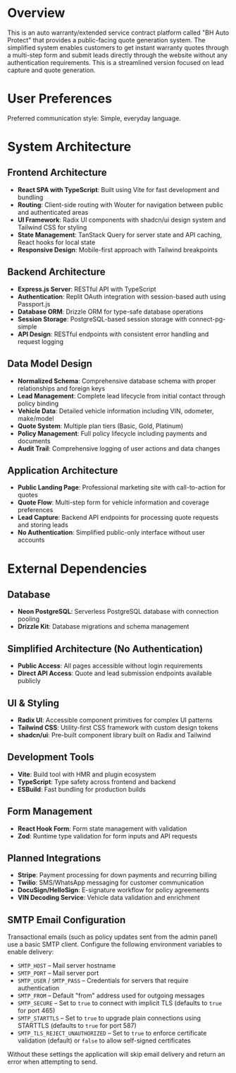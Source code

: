 # Overview

This is an auto warranty/extended service contract platform called "BH Auto Protect" that provides a public-facing quote generation system. The simplified system enables customers to get instant warranty quotes through a multi-step form and submit leads directly through the website without any authentication requirements. This is a streamlined version focused on lead capture and quote generation.

# User Preferences

Preferred communication style: Simple, everyday language.

# System Architecture

## Frontend Architecture
- **React SPA with TypeScript**: Built using Vite for fast development and bundling
- **Routing**: Client-side routing with Wouter for navigation between public and authenticated areas
- **UI Framework**: Radix UI components with shadcn/ui design system and Tailwind CSS for styling
- **State Management**: TanStack Query for server state and API caching, React hooks for local state
- **Responsive Design**: Mobile-first approach with Tailwind breakpoints

## Backend Architecture
- **Express.js Server**: RESTful API with TypeScript
- **Authentication**: Replit OAuth integration with session-based auth using Passport.js
- **Database ORM**: Drizzle ORM for type-safe database operations
- **Session Storage**: PostgreSQL-based session storage with connect-pg-simple
- **API Design**: RESTful endpoints with consistent error handling and request logging

## Data Model Design
- **Normalized Schema**: Comprehensive database schema with proper relationships and foreign keys
- **Lead Management**: Complete lead lifecycle from initial contact through policy binding
- **Vehicle Data**: Detailed vehicle information including VIN, odometer, make/model
- **Quote System**: Multiple plan tiers (Basic, Gold, Platinum)
- **Policy Management**: Full policy lifecycle including payments and documents
- **Audit Trail**: Comprehensive logging of user actions and data changes

## Application Architecture 
- **Public Landing Page**: Professional marketing site with call-to-action for quotes
- **Quote Flow**: Multi-step form for vehicle information and coverage preferences
- **Lead Capture**: Backend API endpoints for processing quote requests and storing leads
- **No Authentication**: Simplified public-only interface without user accounts

# External Dependencies

## Database
- **Neon PostgreSQL**: Serverless PostgreSQL database with connection pooling
- **Drizzle Kit**: Database migrations and schema management

## Simplified Architecture (No Authentication)
- **Public Access**: All pages accessible without login requirements
- **Direct API Access**: Quote and lead submission endpoints available publicly

## UI & Styling
- **Radix UI**: Accessible component primitives for complex UI patterns
- **Tailwind CSS**: Utility-first CSS framework with custom design tokens
- **shadcn/ui**: Pre-built component library built on Radix and Tailwind

## Development Tools
- **Vite**: Build tool with HMR and plugin ecosystem
- **TypeScript**: Type safety across frontend and backend
- **ESBuild**: Fast bundling for production builds

## Form Management
- **React Hook Form**: Form state management with validation
- **Zod**: Runtime type validation for form inputs and API requests

## Planned Integrations
- **Stripe**: Payment processing for down payments and recurring billing
- **Twilio**: SMS/WhatsApp messaging for customer communication
- **DocuSign/HelloSign**: E-signature workflow for policy agreements
- **VIN Decoding Service**: Vehicle data validation and enrichment

## SMTP Email Configuration

Transactional emails (such as policy updates sent from the admin panel) use a basic SMTP client. Configure the following environment variables to enable delivery:

- `SMTP_HOST` – Mail server hostname
- `SMTP_PORT` – Mail server port
- `SMTP_USER` / `SMTP_PASS` – Credentials for servers that require authentication
- `SMTP_FROM` – Default "from" address used for outgoing messages
- `SMTP_SECURE` – Set to `true` to connect with implicit TLS (defaults to `true` for port 465)
- `SMTP_STARTTLS` – Set to `true` to upgrade plain connections using STARTTLS (defaults to `true` for port 587)
- `SMTP_TLS_REJECT_UNAUTHORIZED` – Set to `true` to enforce certificate validation (default) or `false` to allow self-signed certificates

Without these settings the application will skip email delivery and return an error when attempting to send.
